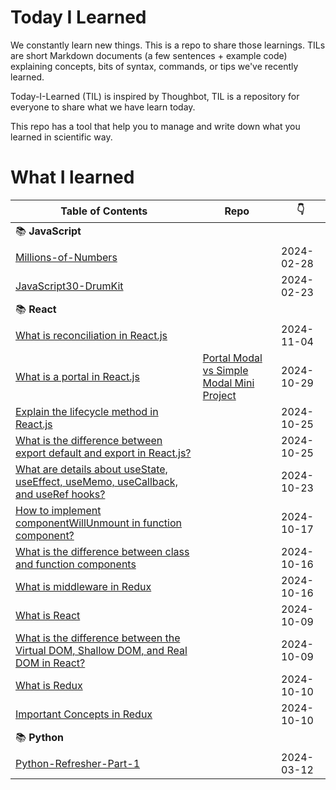 # Today I Learned

We constantly learn new things. This is a repo to share those learnings.
TILs are short Markdown documents (a few sentences + example code) explaining
concepts, bits of syntax, commands, or tips we've recently learned.

Today-I-Learned (TIL) is inspired by Thoughbot, TIL is a repository for everyone to share what we have learn today.

This repo has a tool that help you to manage and write down what you learned in scientific way.

# What I learned

| Table of Contents | Repo | :point_down: |
| -------- | -------- | -------- |
| :books: **JavaScript** | |
| [Millions-of-Numbers](JavaScript/millions-of-numbers.md) || 2024-02-28 |
| [JavaScript30-DrumKit](JavaScript/javascript30-DrumKit.md) || 2024-02-23 |
| :books: **React** | |
| [What is reconciliation in React.js](React/reconciliation-in-react.md) | | 2024-11-04 |
| [What is a portal in React.js](React/portal-in-react.md) | [Portal Modal vs Simple Modal Mini Project](https://github.com/ganuza/react-modals-demo) | 2024-10-29 |
| [Explain the lifecycle method in React.js](React/lifecycle-method-react.md) || 2024-10-25 |
| [What is the difference between export default and export in React.js?](React/exportdefault-vs-export.md) || 2024-10-25 |
| [What are details about useState, useEffect, useMemo, useCallback, and useRef hooks?](React/react-hooks-details.md) || 2024-10-23 |
| [How to implement componentWillUnmount in function component?](React/react-class-vs-function-components.md) || 2024-10-17 |
| [What is the difference between class and function components](React/react-class-vs-function-components.md) || 2024-10-16 |
| [What is middleware in Redux](React/what-is-redux-middleware.md) || 2024-10-16|
| [What is React](React/what-is-react.md) || 2024-10-09 |
| [What is the difference between the Virtual DOM, Shallow DOM, and Real DOM in React?](React/the-DOM.md) || 2024-10-09 |
| [What is Redux](React/what-is-redux.md) || 2024-10-10 |
| [Important Concepts in Redux](React/redux-concepts.md) || 2024-10-10 |
| :books: **Python** | |
| [Python-Refresher-Part-1](Python/Python-Refresher-Part-1.md) || 2024-03-12 |

